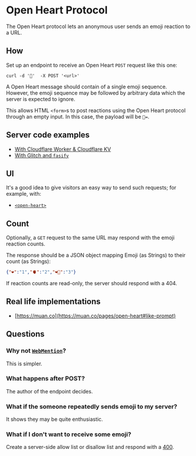 # Open Heart Protocol

The Open Heart protocol lets an anonymous user sends an emoji reaction to a URL.

## How

Set up an endpoint to receive an Open Heart `POST` request like this one:

```
curl -d '🫠'  -X POST '<url>'
```

A Open Heart message should contain of a single emoji sequence. However, the emoji sequence may be followed by arbitrary data which the server is expected to ignore. 

This allows HTML `<form>`s to post reactions using the Open Heart protocol through an empty input. In this case, the payload will be `🫠=`.
## Server code examples

- [With Cloudflare Worker & Cloudflare KV](https://gist.github.com/muan/388430d0ed03c55662e72bb98ff28f03)
- [With Glitch and `fasify`](https://glitch.com/edit/#!/open-heart-server-demo)

## UI

It's a good idea to give visitors an easy way to send such requests; for example, with:

- [`<open-heart>`](https://github.com/mochokidae/open-heart-element)

## Count

Optionally, a `GET` request to the same URL may respond with the emoji reaction counts.

The response should be a JSON object mapping Emoji (as Strings) to their count (as Strings):

```json
{"❤️":"1","🫀":"2","❤️‍🔥":"3"}
```

If reaction counts are read-only, the server should respond with a 404.

## Real life implementations

- [https://muan.co](https://muan.co/pages/open-heart#like-prompt)

## Questions

### Why not [`WebMention`](https://webmention.rocks/)?

This is simpler.

### What happens after POST?

The author of the endpoint decides.

### What if the someone repeatedly sends emoji to my server?

It shows they may be quite enthusiastic.

### What if I don't want to receive some emoji?

Create a server-side allow list or disallow list and respond with a [400](https://http.cat/400).
